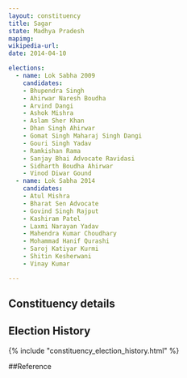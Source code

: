 ```yaml
---
layout: constituency
title: Sagar
state: Madhya Pradesh
mapimg: 
wikipedia-url: 
date: 2014-04-10

elections: 
  - name: Lok Sabha 2009
    candidates: 
    - Bhupendra Singh 
    - Ahirwar Naresh Boudha 
    - Arvind Dangi 
    - Ashok Mishra 
    - Aslam Sher Khan 
    - Dhan Singh Ahirwar 
    - Gomat Singh Maharaj Singh Dangi 
    - Gouri Singh Yadav 
    - Ramkishan Rama 
    - Sanjay Bhai Advocate Ravidasi 
    - Sidharth Boudha Ahirwar 
    - Vinod Diwar Gound  
  - name: Lok Sabha 2014
    candidates: 
    - Atul Mishra 
    - Bharat Sen Advocate 
    - Govind Singh Rajput 
    - Kashiram Patel 
    - Laxmi Narayan Yadav 
    - Mahendra Kumar Choudhary 
    - Mohammad Hanif Qurashi 
    - Saroj Katiyar Kurmi 
    - Shitin Kesherwani 
    - Vinay Kumar  

---
```


## Constituency details


## Election History
{% include "constituency_election_history.html" %}

##Reference
